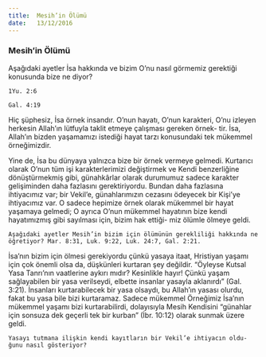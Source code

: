 ```yaml
---
title:  Mesih’in Ölümü
date:   13/12/2016
---
```


### Mesih’in Ölümü

Aşağıdaki ayetler İsa hakkında ve bizim O’nu nasıl görmemiz gerektiği konusunda bize ne diyor?

`1Yu. 2:6`

`Gal. 4:19`

Hiç şüphesiz, İsa örnek insandır. O’nun hayatı, O’nun karakteri, O’nu izleyen herkesin Allah’ın lütfuyla taklit etmeye çalışması gereken örnek- tir. İsa, Allah’ın bizden yaşamamızı istediği hayat tarzı konusundaki tek mükemmel örneğimizdir.

Yine de, İsa bu dünyaya yalnızca bize bir örnek vermeye gelmedi. Kurtarıcı olarak O’nun tüm işi karakterlerimizi değiştirmek ve Kendi benzerliğine dönüştürmekmiş gibi, günahkârlar olarak durumumuz sadece karakter gelişiminden daha fazlasını gerektiriyordu. Bundan daha fazlasına ihtiyacımız var; bir Vekil’e, günahlarımızın cezasını ödeyecek bir Kişi’ye ihtiyacımız var. O sadece hepimize örnek olarak mükemmel bir hayat yaşamaya gelmedi; O ayrıca O’nun mükemmel hayatının bize kendi hayatımızmış gibi sayılması için, bizim hak ettiği- miz ölümle ölmeye geldi.

`Aşağıdaki ayetler Mesih’in bizim için ölümünün gerekliliği hakkında ne öğretiyor? Mar. 8:31, Luk. 9:22, Luk. 24:7, Gal. 2:21.`

İsa’nın bizim için ölmesi gerekiyordu çünkü yasaya itaat, Hristiyan yaşamı için çok önemli olsa da, düşkünleri kurtaran şey değildir. “Öyleyse Kutsal Yasa Tanrı’nın vaatlerine aykırı mıdır? Kesinlikle hayır! Çünkü yaşam sağlayabilen bir yasa verilseydi, elbette insanlar yasayla aklanırdı” (Gal. 3:21). İnsanları kurtarabilecek bir yasa olsaydı, bu Allah’ın yasası olurdu, fakat bu yasa bile bizi kurtaramaz. Sadece mükemmel Örneğimiz İsa’nın mükemmel yaşamı bizi kurtarabilirdi, dolayısıyla Mesih Kendisini “günahlar için sonsuza dek geçerli tek bir kurban” (İbr. 10:12) olarak sunmak üzere geldi.

`Yasayı tutmana ilişkin kendi kayıtların bir Vekil’e ihtiyacın oldu- ğunu nasıl gösteriyor?`